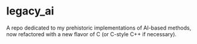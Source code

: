# legacy_ai
A repo dedicated to my prehistoric implementations of AI-based methods, now refactored with a new flavor of C (or C-style C++ if necessary).
